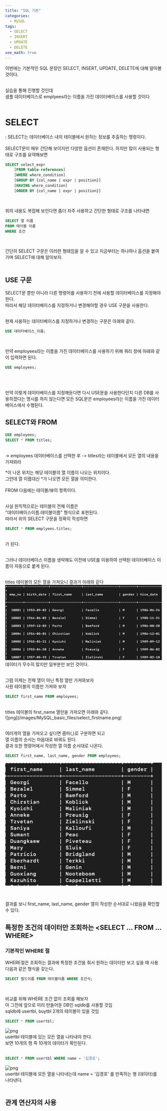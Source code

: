 ```yaml
---
title: "SQL 기본"
categories:
  - MySQL
tags:
  - SELECT
  - INSERT
  - UPDATE
  - DELETE
use_math: true
---
```


이번에는 기본적인 SQL 문장인 SELECT, INSERT, UPDATE, DELETE에 대해 알아볼 것이다. <br><br>

실습을 통해 진행할 것인데<br>
샘플 데이터베이스로 emplyees라는 이름을 가진 데이터베이스를 사용할 것이다 <br><br>

# SELECT
: SELECT는 데이터베이스 내의 테이블에서 원하는 정보를 추출하는 명령이다.<br>
<br>
SELECT문이 매우 간단해 보이지만 다양한 옵션이 존재한다. 하지만 많이 사용되는 형태로 구조를 요약해보면 <br>

```sql
SELECT select_expr
    [FROM table-references]
    [WHERE where_condition]
    [GROUP BY {col_name | expr | position}]
    [HAVING where_condition]
    [ORDER BY {col_name | expr | position}] 
```
<br>

위의 내용도 복잡해 보인다면 좀더 자주 사용하고 간단한 형태로 구조를 나타내면 <br>

```sql
SELECT 열 이름
FROM 테이블 이름
WHERE 조건
```

<br>

간단히 SELECT 구문은 이러한 형태임을 알 수 있고 지금부터는 하나하나 옵션을 붙여가며 SELECT에 대해 알아보자. <br><br>

## USE 구문
SELECT문 뿐만 아니라 다른 명령어를 사용하기 전에 사용할 데이터베이스를 지정해야 한다. <br>
따라서 해당 데이터베이스를 지정하거나 변경해야할 경우 USE 구문을 사용한다.<br>
<br>

현재 사용하는 데이터베이스를 지정하거나 변경하는 구문은 아래와 같다.<br>
```sql
USE 데이터베이스_이름;
```
<br>

만약 employees라는 이름을 가진 데이터베이스를 사용하기 위해 쿼리 창에 아래와 같이 입력하면 된다.<br>
```sql
USE employees;
```
<br><br>

만약 이렇게 데이터베이스를 지정해둔다면 다시 USE문을 사용한다던지 다른 DB를 사용하겠다는 명시를 하지 않는다면 모든 SQL문은 employees라는 이름을 가진 데이터베이스에서 수행된다.

## SELECT와 FROM

```sql
USE employees;
SELECT * FROM titles;
```
<br>
-> employees 데이터베이스를 선택한 후
-> titles라는 테이블에서 모든 열의 내용을 가져와라
<br>

*이 나온 위치는 해당 테이블의 열 이름이 나오는 위치이다.<br>
그런데 열 이름대신 *가 나오면 모든 열을 의미한다. <br>
<br>
FROM 다음에는 테이블/뷰의 항목이다.
<br><br>

사실 원칙적으로는 테이블의 전체 이름은 <br>
"데이터베이스이름.테이블이름" 형식으로 표현된다.<br>
따라서 위의 SELECT 구문을 정확히 작성하면 <br>

```sql
SELECT * FROM emplyees.titles;
```
<br>
가 된다.
<br><br>

그러나 데이터베이스 이름을 생략해도 이전에 USE를 이용하여 선택된 데이터베이스 이름이 자동으로 붙게 된다. <br><br>

titles 테이블의 모든 열을 가져오니 결과가 아래와 같다 <br>
![png](/images/MySQL_basic_files/select_star.png)
<br>
데이터가 무수히 많지만 일부분만 보인 것이다. <br><br>

그럼 이제는 전체 열이 아닌 특정 열만 가져와보자 <br>
사원 테이블의 이름만 가져와 보쟈<br>

```sql
SELECT first_name FROM employees;
```
<br>
titles 테이블의 first_name 열만을 가져오면 아래와 같다.<br>
![png](/images/MySQL_basic_files/select_firstname.png)
<br>
<br>

여러개의 열을 가져오고 싶다면 콤마(,)로 구분하면 되고<br>
열 이름의 순서는 마음대로 바꿔도 된다.<br>
결과 또한 명령어에서 작성한 열 이름 순서대로 나온다. <br>

```sql
SELECT first_name, last_name, gender FROM employees;
```
![png](/images/MySQL_basic_files/select_multicol.png)

<br>

결과를 보니 first_name, last_name, gender 열이 작성한 순서대로 나왔음을 확인할 수 있다.<br>

## 특정한 조건의 데이터만 조회하는 <SELECT ... FROM ... WHERE>

### 기본적인 WHERE 절
WHERE절은 조회하는 결과에 특정한 조건을 줘서 원하는 데이터만 보고 싶을 때 사용 <br>
다음과 같은 형식을 갖는다. <br>

```sql
SELECT 필드이름 FROM 테이블이름 WHERE 조건식;
```
<br>

비교를 위해 WHERE 조건 없이 조회를 해보자 <br>
아 그전에 앞으로 미리 만들어둔 DB인 sqldb를 사용할 것임<br>
sqldb에 usertbl, buytbl 2개의 테이블이 있을 것임 <br>

```sql
SELECT * FROM usertbl;
```
![png](/images/MySQL_basig_files/select_usertbl.png)
<br>
usertbl 테이블에 있는 모든 열을 나타내야 한다. <br>
보면 10개의 행 즉 10개의 데이터가 확인된다.
<br><br>

```sql
SELECT * FROM usertbl WHERE name = '김경호';
```
![png](/images/MySQL_basig_files/select_where.png)
<br>
usertbl 테이블에 모든 열을 나타내는데 name = '김경호' 를 만족하는 행 (데이터)를 나타낸다. <br>
<br>

## 관계 연산자의 사용